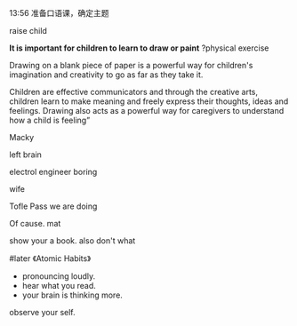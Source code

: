 13:56 准备口语课，确定主题

raise child

**It is important for children to learn to draw or paint**
?physical exercise

Drawing on a blank piece of paper is a powerful way for children's imagination and creativity to go as far as they take it.

Children are effective communicators and through the creative arts, children learn to make meaning and freely express their thoughts, ideas and feelings. Drawing also acts as a powerful way for caregivers to understand how a child is feeling”

Macky 

left brain 

electrol engineer
boring 

wife 

Tofle Pass we are doing

Of cause. 
mat

show your a book. 
also don't what 


#later 《Atomic Habits》
- pronouncing loudly.
- hear what you read.
- your brain is thinking more.

observe your self. 







